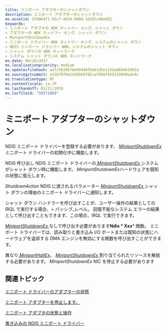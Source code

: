 ```yaml
---
title: ミニポート アダプターのシャットダウン
description: ミニポート アダプターのシャットダウン
ms.assetid: 57d964f1-03c7-4b54-9d04-1d187c96e052
keywords:
- ミニポート アダプタの WDK ネットワー キング、シャット ダウン
- アダプターの WDK ネットワー キング、シャット ダウン
- MiniportShutdownEx
- ミニポート ドライバー WDK ネットワー キング、システムのシャット ダウン
- NDIS ミニポート ドライバー WDK、システムのシャット ダウン
- シャット ダウンの WDK ネットワーク
- システム シャット ダウンの WDK ネットワーク
ms.date: 04/20/2017
ms.localizationpriority: medium
ms.openlocfilehash: aefc5819670a99448f6eb1d5e125dad6b6b3492a
ms.sourcegitcommit: a33b7978e22d5bb9f65ca7056f955319049a2e4c
ms.translationtype: MT
ms.contentlocale: ja-JP
ms.lasthandoff: 01/31/2019
ms.locfileid: "56571869"
---
```

# <a name="miniport-adapter-shutdown"></a>ミニポート アダプターのシャットダウン





NDIS ミニポート ドライバーを登録する必要があります、 [ *MiniportShutdownEx* ](https://msdn.microsoft.com/library/windows/hardware/ff559449)ミニポート ドライバーの初期化中に機能します。

NDIS 呼び出し NDIS ミニポート ドライバーの[ *MiniportShutdownEx* ](https://msdn.microsoft.com/library/windows/hardware/ff559449)システムがシャット ダウン時に機能します。 *MiniportShutdownEx*ハードウェアを既知の状態に復元します。

*ShutdownAction* NDIS に渡されるパラメーター [ *MiniportShutdownEx* ](https://msdn.microsoft.com/library/windows/hardware/ff559449)シャット ダウンの理由のミニポート ドライバーに通知します。

シャット ダウン ハンドラーを呼び出すことが、ユーザー操作の結果としての IRQL で実行する場合、= パッシブ\_レベル。 回復不能なシステム エラーの結果として呼び出すこともできます、この場合、IRQL で実行できます。

[*MiniportShutdownEx* ](https://msdn.microsoft.com/library/windows/hardware/ff559449)なしで呼び出す必要があります**Ndis * Xxx*** 関数。 ミニポート ドライバーでは、読み取りと書き込み I/O ポートまたは既知の状態にハードウェアを返却する DMA エンジンを無効にする関数を呼び出すことができます。

異なり[ *MiniportHaltEx*](https://msdn.microsoft.com/library/windows/hardware/ff559388)、 [ *MiniportShutdownEx* ](https://msdn.microsoft.com/library/windows/hardware/ff559449)割り当てられたリソースを解放する必要があります。 *MiniportShutdownEx* NIC を停止する必要があります

## <a name="related-topics"></a>関連トピック


[ミニポート ドライバーのアダプターの状態](adapter-states-of-a-miniport-driver.md)

[ミニポート アダプターを停止します。](halting-a-miniport-adapter.md)

[ミニポート アダプタの状態と操作](miniport-adapter-states-and-operations.md)

[書き込みの NDIS ミニポート ドライバー](writing-ndis-miniport-drivers.md)

 

 






